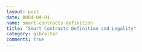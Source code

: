 ```yaml
---
layout: post
date: 0004-04-01
name: smart-contracts-definition
title: "Smart Contracts Definition and Legality"
category: gibraltar
comments: true
---
```

